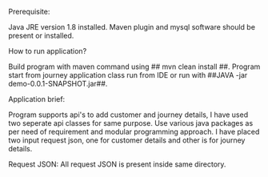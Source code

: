 Prerequisite:

Java JRE version 1.8 installed.
Maven plugin and mysql software should be present or installed.

How to run application?

Build program with maven command using ## mvn clean install ##.
Program start from journey application class run from IDE or run with ##JAVA -jar demo-0.0.1-SNAPSHOT.jar##.

Application brief:

Program supports api's to add customer and journey details, I have used two seperate api classes for same purpose.
Use various java packages as per need of requirement and modular programming approach.
I have placed two input request json, one for customer details and other is for journey details. 


Request JSON:
All request JSON is present inside same directory.
